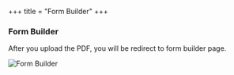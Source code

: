 +++
title = "Form Builder"
+++

### Form Builder

After you upload the PDF, you will be redirect to form builder page. 

![Form Builder](/images/page/form/builder.png)